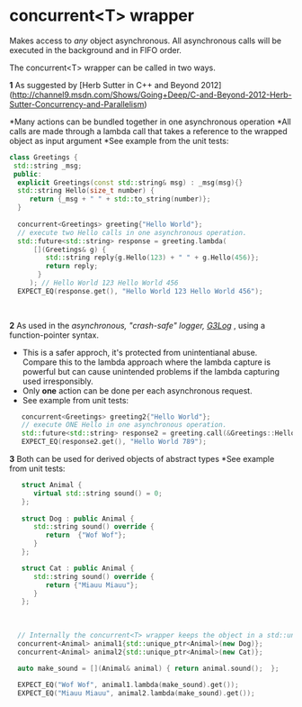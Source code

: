 concurrent\<T\> wrapper
=================================

Makes access to *any* object asynchronous. All asynchronous calls will be executed in the background and in FIFO order.

The concurrent\<T\> wrapper can be called in two ways. 

**1** As suggested by [Herb Sutter in C++ and Beyond 2012] (http://channel9.msdn.com/Shows/Going+Deep/C-and-Beyond-2012-Herb-Sutter-Concurrency-and-Parallelism)

*Many actions can be bundled together in one asynchronous operation
*All calls are made through a lambda call that takes a reference to the wrapped object as input argument
*See example from the unit tests:
```cpp
class Greetings {
 std::string _msg;
 public:
  explicit Greetings(const std::string& msg) : _msg(msg){}
  std::string Hello(size_t number) { 
     return {_msg + " " + std::to_string(number)};
  }
  
  concurrent<Greetings> greeting{"Hello World"};
  // execute two Hello calls in one asynchronous operation. 
  std::future<std::string> response = greeting.lambda( 
      [](Greetings& g) { 
         std::string reply{g.Hello(123) + " " + g.Hello(456)}; 
         return reply;
       }
     ); // Hello World 123 Hello World 456
  EXPECT_EQ(response.get(), "Hello World 123 Hello World 456");
  
  
```

**2** As used in the *asynchronous, "crash-safe" logger, [G3Log](https://bitbucket.org/KjellKod/g3log)* , using a function-pointer syntax. 
* This is a safer approch, it's protected from unintentianal abuse. Compare this to the lambda approach where the lambda capture is powerful but can cause unintended problems if the lambda capturing used irresponsibly. 
* Only  **one** action can be done per each asynchronous request.
* See example from unit tests:
```cpp
   concurrent<Greetings> greeting2{"Hello World"};
   // execute ONE Hello in one asynchronous operation. 
   std::future<std::string> response2 = greeting.call(&Greetings::Hello, 789); 
   EXPECT_EQ(response2.get(), "Hello World 789");
```


**3** Both can be used for derived objects of abstract types
*See example from unit tests:
```cpp
   struct Animal {
      virtual std::string sound() = 0;
   };
  
   struct Dog : public Animal {
      std::string sound() override {
         return  {"Wof Wof"};
      }
   };

   struct Cat : public Animal {
      std::string sound() override {
         return {"Miauu Miauu"};
      }
   };
   
   
 
  // Internally the concurrent<T> wrapper keeps the object in a std::unique_ptr<T>  
  concurrent<Animal> animal1{std::unique_ptr<Animal>(new Dog)};  
  concurrent<Animal> animal2{std::unique_ptr<Animal>(new Cat)};

  auto make_sound = [](Animal& animal) { return animal.sound();  };
   
  EXPECT_EQ("Wof Wof", animal1.lambda(make_sound).get());
  EXPECT_EQ("Miauu Miauu", animal2.lambda(make_sound).get());
  ```
